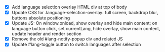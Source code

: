 - [x] Add language selection overlay HTML div at top of body
- [x] Update CSS for .language-selection-overlay: full screen, backdrop blur, buttons absolute positioning
- [x] Update JS: On window.onload, show overlay and hide main content; on language button click, set currentLang, hide overlay, show main content, update header and render section
- [x] Remove the old #lang-notify-popup div and related JS
- [x] Update #lang-toggle button to switch languages after selection
